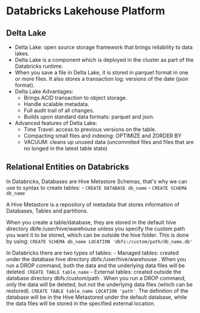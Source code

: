 # Databricks Lakehouse Platform
## Delta Lake
- Delta Lake: open source storage framework that brings reliability to data lakes.
- Delta Lake is a component which is deployed in the cluster as part of the Databricks runtime. 
- When you save a file in Delta Lake, it is stored in parquet format in one or more files. It also stores a transaction log: versions of the date (json format).
- Delta Lake Advantages:
    - Brings ACID transaction to object storage.
    - Handle scalable metadata.
    - Full audit trail of all changes.
    - Builds upon standard data formats: parquet and json.
- Advanced features of Delta Lake:
    - Time Travel: access to previous versions on the table.
    - Compacting small files and indexing: OPTIMIZE and ZORDER BY
    - VACUUM: cleans up unused data (uncommited files and files that are no longed in the latest table state)

## Relational Entities on Databricks
In Databricks, Databases are Hive Metastore Schemas, that's why we can use to syntax to create tables:
    - `CREATE DATABASE db_name`
    - `CREATE SCHEMA db_name`

A Hive Metastore is a repository of metadata that stores information of Databases, Tables and partitions.

When you create a table/database, they are stored in the default hive directory dbfe:/user/hive/warehouse unless you specify the custom path you want it to be stored, which can be outside the hive folder. This is done by using:
`CREATE SCHEMA db_name LOCATION 'dbfs:/custom/path/db_name.db'`

In Databricks there are two types of tables:
    - Managed tables: created under the database hive directory dbfs:/user/hive/warehouse . When you run a DROP command, both the data and the underlying data files will be deleted. `CREATE TABLE table_name`
    - External tables: created outside the database directory dbfs:/custom/path . When you run a DROP command, only the data will be deleted, but not the underlying data files (which can be restored). `CREATE TABLE table_name LOCATION 'path'`. The definition of the database will be in the Hive Metastored under the default database, while the data files will be stored in the specified external location.
